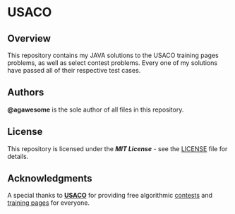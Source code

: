 # USACO

## Overview
This repository contains my JAVA solutions to the USACO training pages problems, as well as select contest problems. Every one of my solutions have passed all of their respective test cases.

## Authors
**@agawesome** is the sole author of all files in this repository.

## License
This repository is licensed under the **_MIT License_** - see the [LICENSE](LICENSE) file for details.

## Acknowledgments
A special thanks to [**USACO**](www.usaco.org) for providing free algorithmic [contests](http://usaco.org/index.php?page=contests) and [training pages](http://train.usaco.org/usacogate) for everyone.
